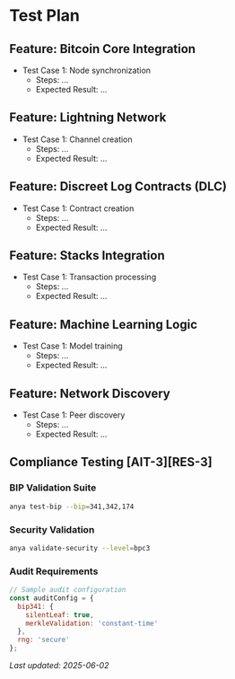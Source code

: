 # Test Plan

## Feature: Bitcoin Core Integration

- Test Case 1: Node synchronization
  - Steps: ...
  - Expected Result: ...

## Feature: Lightning Network

- Test Case 1: Channel creation
  - Steps: ...
  - Expected Result: ...

## Feature: Discreet Log Contracts (DLC)

- Test Case 1: Contract creation
  - Steps: ...
  - Expected Result: ...

## Feature: Stacks Integration

- Test Case 1: Transaction processing
  - Steps: ...
  - Expected Result: ...

## Feature: Machine Learning Logic

- Test Case 1: Model training
  - Steps: ...
  - Expected Result: ...

## Feature: Network Discovery

- Test Case 1: Peer discovery
  - Steps: ...
  - Expected Result: ...

## Compliance Testing [AIT-3][RES-3]

### BIP Validation Suite
```bash
anya test-bip --bip=341,342,174
```

### Security Validation
```bash
anya validate-security --level=bpc3
```

### Audit Requirements
```javascript
// Sample audit configuration
const auditConfig = {
  bip341: {
    silentLeaf: true,
    merkleValidation: 'constant-time'
  },
  rng: 'secure'
};
```

*Last updated: 2025-06-02*
